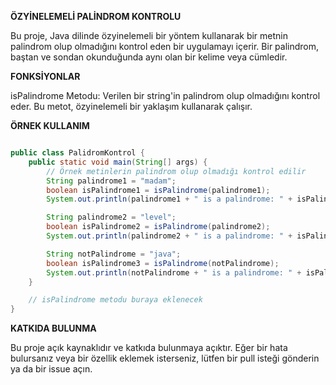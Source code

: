 **ÖZYİNELEMELİ PALİNDROM KONTROLU**

Bu proje, Java dilinde özyinelemeli bir yöntem kullanarak bir metnin palindrom olup olmadığını kontrol eden bir uygulamayı içerir. Bir palindrom, baştan ve sondan okunduğunda aynı olan bir kelime veya cümledir.

**FONKSİYONLAR**

isPalindrome Metodu: Verilen bir string'in palindrom olup olmadığını kontrol eder. Bu metot, özyinelemeli bir yaklaşım kullanarak çalışır.

**ÖRNEK KULLANIM**

```java

public class PalidromKontrol {
    public static void main(String[] args) {
        // Örnek metinlerin palindrom olup olmadığı kontrol edilir
        String palindrome1 = "madam";
        boolean isPalindrome1 = isPalindrome(palindrome1);
        System.out.println(palindrome1 + " is a palindrome: " + isPalindrome1);

        String palindrome2 = "level";
        boolean isPalindrome2 = isPalindrome(palindrome2);
        System.out.println(palindrome2 + " is a palindrome: " + isPalindrome2);

        String notPalindrome = "java";
        boolean isPalindrome3 = isPalindrome(notPalindrome);
        System.out.println(notPalindrome + " is a palindrome: " + isPalindrome3);
    }

    // isPalindrome metodu buraya eklenecek
}
```

**KATKIDA BULUNMA**

Bu proje açık kaynaklıdır ve katkıda bulunmaya açıktır. Eğer bir hata bulursanız veya bir özellik eklemek isterseniz, lütfen bir pull isteği gönderin ya da bir issue açın.

